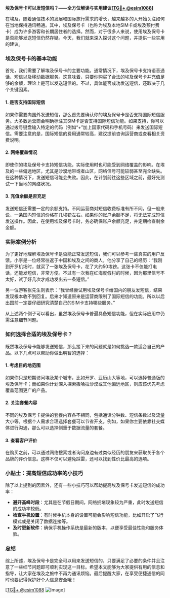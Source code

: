 **埃及保号卡可以发短信吗？——全方位解读与实用建议[[TG💪+ @esim1088](https://t.me/s/esim1088)]**

在埃及，随着通信技术的发展和国际旅行需求的增长，越来越多的人开始关注如何在当地保持通讯畅通。其中，埃及保号卡（也称为埃及本地SIM卡或埃及预付费卡）成为许多游客和长期居住者的选择。然而，对于很多人来说，使用埃及保号卡是否能够发送短信仍然存疑。今天，我们就来深入探讨这个问题，并提供一些实用的建议。

### 埃及保号卡的基本功能

首先，我们需要了解埃及保号卡的主要功能。通常情况下，埃及保号卡支持语音通话、短信以及移动数据服务。这意味着，只要你购买了合法的埃及保号卡并充值足够的余额，理论上是可以发送短信的。不过，具体能否成功发送短信，还取决于几个关键因素。

#### 1. 是否支持国际短信
如果你需要向国外发送短信，那么首先要确认你的埃及保号卡是否支持国际短信服务。大多数运营商会明确标注其SIM卡是否支持国际短信功能。如果支持，你可以通过拨号键盘输入特定的代码（例如“+”加上国家代码和手机号码）来发送国际短信。需要注意的是，国际短信的费用通常较高，建议提前咨询运营商或查看相关资费说明。

#### 2. 网络覆盖情况
即使你的埃及保号卡支持短信功能，实际使用时也可能受到网络覆盖的影响。在埃及的一些偏远地区，尤其是沙漠地带或者山区，网络信号可能较弱甚至完全缺失。在这种情况下，发送短信可能会失败。因此，在计划前往这些区域之前，最好先测试一下当地的网络状况。

#### 3. 充值余额是否充足
发送短信还需要一定的余额支持。不同运营商对短信收费标准有所不同，但一般来说，一条国内短信的价格在几埃镑左右。如果你的账户余额不足，将无法完成短信发送操作。因此，在使用埃及保号卡时，务必确保账户余额充足，并定期检查剩余金额。

### 实际案例分析

为了更好地理解埃及保号卡是否能正常发送短信，我们可以参考一些真实的用户反馈。小李是一位经常往返于中国和埃及之间的商人，他分享了自己的经历：“我刚到开罗机场时，就买了一张埃及保号卡，花了大约50埃镑。这张卡不仅能打电话，还能发短信，非常方便。不过有一次我在红海度假村的时候，因为那里信号不太好，试了好几次才成功发出去一条短信。”

另一位游客张先生则表示：“我曾经尝试用埃及保号卡给国内的朋友发短信，结果发现根本收不到回复。后来才知道原来是运营商限制了国际短信的功能。所以以后出国前一定要仔细研究清楚自己的SIM卡支持哪些服务。”

从上述两个例子可以看出，虽然埃及保号卡普遍具备短信功能，但在实际应用中仍需注意细节问题。

### 如何选择合适的埃及保号卡？

既然埃及保号卡能够发送短信，那么接下来的问题就是如何挑选一款适合自己的产品。以下几点可以帮助你做出明智的选择：

#### 1. 考虑目的地范围
如果你只是短期访问埃及某个城市，比如开罗、亚历山大等地，可以选择普通版的埃及保号卡；而如果你计划深入探索撒哈拉沙漠或其他偏远地区，则应该优先考虑覆盖范围更广的产品。

#### 2. 关注套餐内容
不同的埃及保号卡提供的套餐内容各不相同，包括通话分钟数、短信条数以及流量大小等。根据个人需求合理选择套餐可以节省开支。例如，如果你主要依靠社交媒体进行沟通，那么可以选择侧重于数据流量的套餐。

#### 3. 查看客户评价
在购买之前，可以通过网络搜索或者询问身边有过类似经历的朋友来获取关于各个品牌的评价信息。这样不仅可以避免踩雷，还可以找到性价比最高的选项。

### 小贴士：提高短信成功率的小技巧

除了以上提到的因素外，还有一些小技巧可以帮助提高埃及保号卡发送短信的成功率：

- **避开高峰时段**：尤其是在节假日期间，网络拥堵现象较为严重，此时发送短信的成功率较低。
- **检查手机设置**：有时候手机本身的设置可能会影响短信功能，比如开启了飞行模式或是关闭了数据连接等。
- **及时更新软件**：确保手机操作系统是最新的版本，以便享受最佳性能和服务体验。

### 总结

综上所述，埃及保号卡是完全可以用来发送短信的，只要满足了必要的条件并且注意了一些细节问题即可顺利实现这一目标。希望本文能够为大家提供有用的信息和指导，让大家在埃及之旅中不再为通讯烦恼。最后提醒大家，在享受便捷通信的同时也要记得保护好个人信息安全哦！

[[TG💪+ @esim1088](https://t.me/s/esim1088) ![Image](https://i.postimg.cc/4NQfJmqS/Snipaste-2025-05-13-00-14-12.png)]